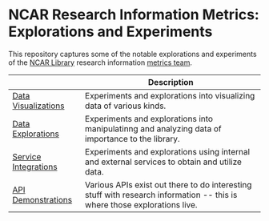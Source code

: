 # NCAR Research Information Metrics: Explorations and Experiments

This repository captures some of the notable explorations and experiments of the [NCAR Library]() research information [metrics team]().


|     |  Description    |
|-----|------|
|[Data Visualizations](./data_visualizations)| Experiments and explorations into visualizing data of various kinds. |
|[Data Explorations](./data_explorations)| Experiments and explorations into manipulatinng and analyzing data of importance to the library. |
|[Service Integrations](./service_integrations)| Experiments and explorations using internal and external services to obtain and utilize data. |
|[API Demonstrations](./api_demonstrations)| Various APIs exist out there to do interesting stuff with research information -- this is where those explorations live. |
